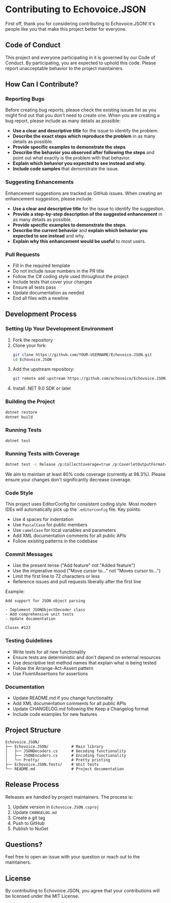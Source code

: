 # Contributing to Echovoice.JSON

First off, thank you for considering contributing to Echovoice.JSON! It's people like you that make this project better for everyone.

## Code of Conduct

This project and everyone participating in it is governed by our Code of Conduct. By participating, you are expected to uphold this code. Please report unacceptable behavior to the project maintainers.

## How Can I Contribute?

### Reporting Bugs

Before creating bug reports, please check the existing issues list as you might find out that you don't need to create one. When you are creating a bug report, please include as many details as possible:

* **Use a clear and descriptive title** for the issue to identify the problem.
* **Describe the exact steps which reproduce the problem** in as many details as possible.
* **Provide specific examples to demonstrate the steps**.
* **Describe the behavior you observed after following the steps** and point out what exactly is the problem with that behavior.
* **Explain which behavior you expected to see instead and why.**
* **Include code samples** that demonstrate the issue.

### Suggesting Enhancements

Enhancement suggestions are tracked as GitHub issues. When creating an enhancement suggestion, please include:

* **Use a clear and descriptive title** for the issue to identify the suggestion.
* **Provide a step-by-step description of the suggested enhancement** in as many details as possible.
* **Provide specific examples to demonstrate the steps**.
* **Describe the current behavior** and **explain which behavior you expected to see instead** and why.
* **Explain why this enhancement would be useful** to most users.

### Pull Requests

* Fill in the required template
* Do not include issue numbers in the PR title
* Follow the C# coding style used throughout the project
* Include tests that cover your changes
* Ensure all tests pass
* Update documentation as needed
* End all files with a newline

## Development Process

### Setting Up Your Development Environment

1. Fork the repository
2. Clone your fork:
   ```bash
   git clone https://github.com/YOUR-USERNAME/Echovoice.JSON.git
   cd Echovoice.JSON
   ```
3. Add the upstream repository:
   ```bash
   git remote add upstream https://github.com/echovoice/Echovoice.JSON.git
   ```
4. Install .NET 9.0 SDK or later

### Building the Project

```bash
dotnet restore
dotnet build
```

### Running Tests

```bash
dotnet test
```

### Running Tests with Coverage

```bash
dotnet test -c Release /p:CollectCoverage=true /p:CoverletOutputFormat=cobertura
```

We aim to maintain at least 80% code coverage (currently at 98.3%). Please ensure your changes don't significantly decrease coverage.

### Code Style

This project uses EditorConfig for consistent coding style. Most modern IDEs will automatically pick up the `.editorconfig` file. Key points:

* Use 4 spaces for indentation
* Use `PascalCase` for public members
* Use `camelCase` for local variables and parameters
* Add XML documentation comments for all public APIs
* Follow existing patterns in the codebase

### Commit Messages

* Use the present tense ("Add feature" not "Added feature")
* Use the imperative mood ("Move cursor to..." not "Moves cursor to...")
* Limit the first line to 72 characters or less
* Reference issues and pull requests liberally after the first line

Example:
```
Add support for JSON object parsing

- Implement JSONObjectDecoder class
- Add comprehensive unit tests
- Update documentation

Closes #123
```

### Testing Guidelines

* Write tests for all new functionality
* Ensure tests are deterministic and don't depend on external resources
* Use descriptive test method names that explain what is being tested
* Follow the Arrange-Act-Assert pattern
* Use FluentAssertions for assertions

### Documentation

* Update README.md if you change functionality
* Add XML documentation comments for all public APIs
* Update CHANGELOG.md following the Keep a Changelog format
* Include code examples for new features

## Project Structure

```
Echovoice.JSON/
├── Echovoice.JSON/          # Main library
│   ├── JSONDecoders.cs      # Decoding functionality
│   ├── JSONEncoders.cs      # Encoding functionality
│   └── Pretty/              # Pretty printing
├── Echovoice.JSON.Tests/    # Unit tests
└── README.md                # Project documentation
```

## Release Process

Releases are handled by project maintainers. The process is:

1. Update version in `Echovoice.JSON.csproj`
2. Update `CHANGELOG.md`
3. Create a git tag
4. Push to GitHub
5. Publish to NuGet

## Questions?

Feel free to open an issue with your question or reach out to the maintainers.

## License

By contributing to Echovoice.JSON, you agree that your contributions will be licensed under the MIT License.
